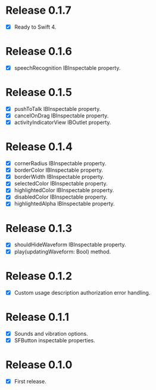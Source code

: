 # Release 0.1.7

- [x] Ready to Swift 4.

# Release 0.1.6

- [x] speechRecognition IBInspectable property.

# Release 0.1.5

- [x] pushToTalk IBInspectable property.
- [x] cancelOnDrag IBInspectable property.
- [x] activityIndicatorView IBOutlet property.

# Release 0.1.4

- [x] cornerRadius IBInspectable property.
- [x] borderColor IBInspectable property.
- [x] borderWidth IBInspectable property.
- [x] selectedColor IBInspectable property.
- [x] highlightedColor IBInspectable property.
- [x] disabledColor IBInspectable property.
- [x] highlightedAlpha IBInspectable property.

# Release 0.1.3

- [x] shouldHideWaveform IBInspectable property.
- [x] play(updatingWaveform: Bool) method.

# Release 0.1.2

- [x] Custom usage description authorization error handling.

# Release 0.1.1

- [x] Sounds and vibration options.
- [x] SFButton inspectable properties.

# Release 0.1.0

- [x] First release.
